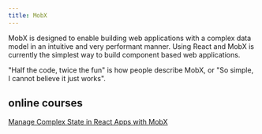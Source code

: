 ```yaml
---
title: MobX
---
```




MobX is designed to enable building web applications with a complex data model in an intuitive and very performant manner. Using React and MobX is currently the simplest way to build component based web applications.

"Half the code, twice the fun" is how people describe MobX, or "So simple, I cannot believe it just works".


## online courses

[Manage Complex State in React Apps with MobX](https://egghead.io/courses/manage-complex-state-in-react-apps-with-mobx)
